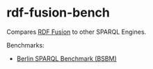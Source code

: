 # rdf-fusion-bench

Compares [RDF Fusion](https://github.com/tobixdev/rdf-fusion) to other SPARQL Engines.

Benchmarks:
- [Berlin SPARQL Benchmark (BSBM)](http://wifo5-03.informatik.uni-mannheim.de/bizer/berlinsparqlbenchmark/)
